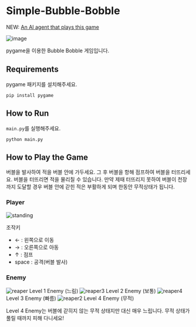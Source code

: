 # Simple-Bubble-Bobble
NEW: [An AI agent that plays this game](https://github.com/dohyun1411/Bubble-Bobble-AI)

![image](https://user-images.githubusercontent.com/65074958/147386114-347c4b3f-93cc-40c8-b197-1e895737f3ad.png)

pygame을 이용한 Bubble Bobble 게임입니다.


## Requirements
pygame 패키지를 설치해주세요.
```
pip install pygame
```

## How to Run
```main.py```를 실행해주세요.
```
python main.py
```

## How to Play the Game
버블을 발사하여 적을 버블 안에 가두세요. 그 후 버블을 항해 점프하여 버블을 터뜨리세요. 버블을 터뜨리면 적을 물리칠 수 있습니다. 만약 제때 터뜨리지 못하여 버블이 천장까지 도달할 경우 버블 안에 갇힌 적은 부활하게 되며 한동안 무적상태가 됩니다.

### Player
![standing](https://user-images.githubusercontent.com/65074958/131250668-7bf9d105-07fe-4cb7-bc60-09ca04c6f79b.png)

조작키
* ← : 왼쪽으로 이동
* → : 오른쪽으로 아동
* ↑ : 점프
* space : 공격(버블 발사)

### Enemy
![reaper](https://user-images.githubusercontent.com/65074958/131250788-50405377-8537-4774-82cc-193cebe35259.png)
Level 1 Enemy (느림)
![reaper3](https://user-images.githubusercontent.com/65074958/131250803-f6da88f8-3ece-4dd6-a312-4bd4daa8c4bf.png)
Level 2 Enemy (보통)
![reaper4](https://user-images.githubusercontent.com/65074958/131250805-b56b73e1-aba6-4c3f-b2aa-37510c3592af.png)
Level 3 Enemy (빠름)
![reaper2](https://user-images.githubusercontent.com/65074958/131250797-c855347b-3bbb-4129-ab07-ddbc46c0f32d.png)
Level 4 Enemy (무적)

Level 4 Enemy는 버블에 갇히지 않는 무적 상태지만 대신 매우 느립니다. 무적 상태가 풀릴 때까지 피해 다니세요!
